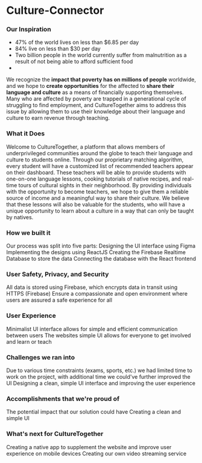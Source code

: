 # Culture-Connector

### Our Inspiration
- 47% of the world lives on less than $6.85 per day
- 84% live on less than $30 per day
- Two billion people in the world currently suffer from malnutrition as a result of not being able to afford sufficient food
- 
We recognize the **impact that poverty has on millions of people** worldwide, and we hope to **create opportunities** for the affected to **share their language and culture** as a means of financially supporting themselves. Many who are affected by poverty are trapped in a generational cycle of struggling to find employment, and CultureTogether aims to address this issue by allowing them to use their knowledge about their language and culture to earn revenue through teaching.

### What it Does
Welcome to CultureTogether, a platform that allows members of underprivileged communities around the globe to teach their language and culture to students online. Through our proprietary matching algorithm, every student will have a customized list of recommended teachers appear on their dashboard. These teachers will be able to provide students with one-on-one language lessons, cooking tutorials of native recipes, and real-time tours of cultural sights in their neighborhood. By providing individuals with the opportunity to become teachers, we hope to give them a reliable source of income and a meaningful way to share their culture. We believe that these lessons will also be valuable for the students, who will have a unique opportunity to learn about a culture in a way that can only be taught by natives.

### How we built it
Our process was split into five parts:
Designing the UI interface using Figma
Implementing the designs using ReactJS
Creating the Firebase Realtime Database to store the data
Connecting the database with the React frontend

### User Safety, Privacy, and Security
All data is stored using Firebase, which encrypts data in transit using HTTPS (Firebase)
Ensure a compassionate and open environment where users are assured a safe experience for all

### User Experience
Minimalist UI interface allows for simple and efficient communication between users
The websites simple UI allows for everyone to get involved and learn or teach

### Challenges we ran into
Due to various time constraints (exams, sports, etc.) we had limited time to work on the project, with additional time we could've further improved the UI
Designing a clean, simple UI interface and improving the user experience

### Accomplishments that we're proud of
The potential impact that our solution could have
Creating a clean and simple UI

### What's next for CultureTogether
Creating a native app to supplement the website and improve user experience on mobile devices
Creating our own video streaming service

